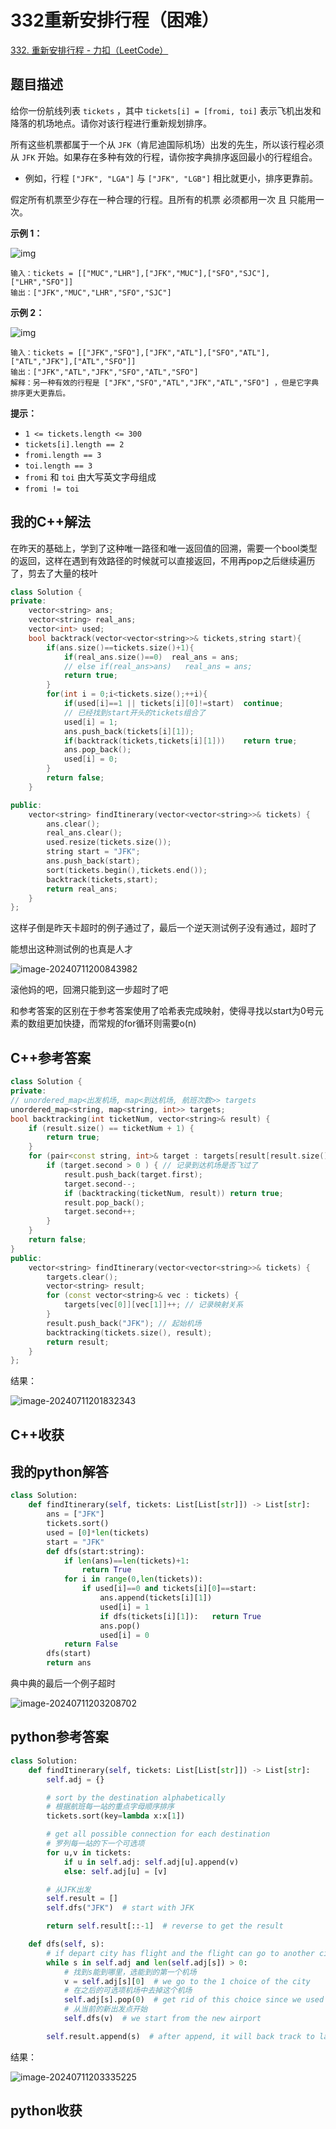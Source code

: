 # 332重新安排行程（困难）

[332. 重新安排行程 - 力扣（LeetCode）](https://leetcode.cn/problems/reconstruct-itinerary/description/)

## 题目描述

给你一份航线列表 `tickets` ，其中 `tickets[i] = [fromi, toi]` 表示飞机出发和降落的机场地点。请你对该行程进行重新规划排序。

所有这些机票都属于一个从 `JFK`（肯尼迪国际机场）出发的先生，所以该行程必须从 `JFK` 开始。如果存在多种有效的行程，请你按字典排序返回最小的行程组合。

- 例如，行程 `["JFK", "LGA"]` 与 `["JFK", "LGB"]` 相比就更小，排序更靠前。

假定所有机票至少存在一种合理的行程。且所有的机票 必须都用一次 且 只能用一次。

 

**示例 1：**

![img](./assets/itinerary1-graph-1720699583213-1.jpg)

```
输入：tickets = [["MUC","LHR"],["JFK","MUC"],["SFO","SJC"],["LHR","SFO"]]
输出：["JFK","MUC","LHR","SFO","SJC"]
```

**示例 2：**

![img](./assets/itinerary2-graph-1720699583214-3.jpg)

```
输入：tickets = [["JFK","SFO"],["JFK","ATL"],["SFO","ATL"],["ATL","JFK"],["ATL","SFO"]]
输出：["JFK","ATL","JFK","SFO","ATL","SFO"]
解释：另一种有效的行程是 ["JFK","SFO","ATL","JFK","ATL","SFO"] ，但是它字典排序更大更靠后。
```

 

**提示：**

- `1 <= tickets.length <= 300`
- `tickets[i].length == 2`
- `fromi.length == 3`
- `toi.length == 3`
- `fromi` 和 `toi` 由大写英文字母组成
- `fromi != toi`

## 我的C++解法

在昨天的基础上，学到了这种唯一路径和唯一返回值的回溯，需要一个bool类型的返回，这样在遇到有效路径的时候就可以直接返回，不用再pop之后继续遍历了，剪去了大量的枝叶

```cpp
class Solution {
private:
    vector<string> ans;
    vector<string> real_ans;
    vector<int> used;
    bool backtrack(vector<vector<string>>& tickets,string start){
        if(ans.size()==tickets.size()+1){
            if(real_ans.size()==0)  real_ans = ans;
            // else if(real_ans>ans)   real_ans = ans;
            return true;
        }
        for(int i = 0;i<tickets.size();++i){
            if(used[i]==1 || tickets[i][0]!=start)  continue;
            // 已经找到start开头的tickets组合了
            used[i] = 1;
            ans.push_back(tickets[i][1]);
            if(backtrack(tickets,tickets[i][1]))    return true;
            ans.pop_back();
            used[i] = 0;
        }
        return false;
    }

public:
    vector<string> findItinerary(vector<vector<string>>& tickets) {
        ans.clear();
        real_ans.clear();
        used.resize(tickets.size());
        string start = "JFK";
        ans.push_back(start);
        sort(tickets.begin(),tickets.end());
        backtrack(tickets,start);
        return real_ans;
    }
};
```

这样子倒是昨天卡超时的例子通过了，最后一个逆天测试例子没有通过，超时了

能想出这种测试例的也真是人才

![image-20240711200843982](./assets/image-20240711200843982.png)

 滚他妈的吧，回溯只能到这一步超时了吧

和参考答案的区别在于参考答案使用了哈希表完成映射，使得寻找以start为0号元素的数组更加快捷，而常规的for循环则需要o(n)

## C++参考答案

```cpp
class Solution {
private:
// unordered_map<出发机场, map<到达机场, 航班次数>> targets
unordered_map<string, map<string, int>> targets;
bool backtracking(int ticketNum, vector<string>& result) {
    if (result.size() == ticketNum + 1) {
        return true;
    }
    for (pair<const string, int>& target : targets[result[result.size() - 1]]) {
        if (target.second > 0 ) { // 记录到达机场是否飞过了
            result.push_back(target.first);
            target.second--;
            if (backtracking(ticketNum, result)) return true;
            result.pop_back();
            target.second++;
        }
    }
    return false;
}
public:
    vector<string> findItinerary(vector<vector<string>>& tickets) {
        targets.clear();
        vector<string> result;
        for (const vector<string>& vec : tickets) {
            targets[vec[0]][vec[1]]++; // 记录映射关系
        }
        result.push_back("JFK"); // 起始机场
        backtracking(tickets.size(), result);
        return result;
    }
};
```

结果：

![image-20240711201832343](./assets/image-20240711201832343.png)

## C++收获



## 我的python解答

```python
class Solution:
    def findItinerary(self, tickets: List[List[str]]) -> List[str]:
        ans = ["JFK"]
        tickets.sort()
        used = [0]*len(tickets)
        start = "JFK"
        def dfs(start:string):
            if len(ans)==len(tickets)+1:
                return True
            for i in range(0,len(tickets)):
                if used[i]==0 and tickets[i][0]==start:
                    ans.append(tickets[i][1])
                    used[i] = 1
                    if dfs(tickets[i][1]):   return True
                    ans.pop()
                    used[i] = 0
            return False
        dfs(start)
        return ans
```

典中典的最后一个例子超时

![image-20240711203208702](./assets/image-20240711203208702.png)

## python参考答案

```python
class Solution:
    def findItinerary(self, tickets: List[List[str]]) -> List[str]:
        self.adj = {}

        # sort by the destination alphabetically
        # 根据航班每一站的重点字母顺序排序
        tickets.sort(key=lambda x:x[1])

        # get all possible connection for each destination
        # 罗列每一站的下一个可选项
        for u,v in tickets:
            if u in self.adj: self.adj[u].append(v)
            else: self.adj[u] = [v]

        # 从JFK出发
        self.result = []
        self.dfs("JFK")  # start with JFK

        return self.result[::-1]  # reverse to get the result

    def dfs(self, s):
        # if depart city has flight and the flight can go to another city
        while s in self.adj and len(self.adj[s]) > 0:
            # 找到s能到哪里，选能到的第一个机场
            v = self.adj[s][0]  # we go to the 1 choice of the city
            # 在之后的可选项机场中去掉这个机场
            self.adj[s].pop(0)  # get rid of this choice since we used it
            # 从当前的新出发点开始
            self.dfs(v)  # we start from the new airport

        self.result.append(s)  # after append, it will back track to last node, thus the result list is in reversed order
```

结果：

![image-20240711203335225](./assets/image-20240711203335225.png)

## python收获